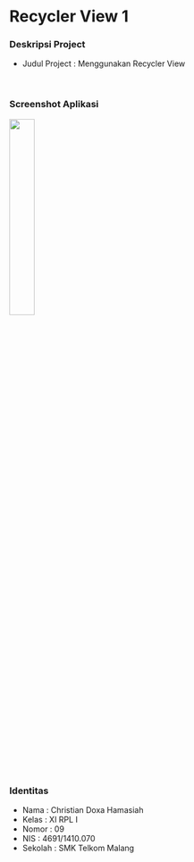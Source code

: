 # Recycler View 1
### Deskripsi Project
- Judul Project : Menggunakan Recycler View
<br>

### Screenshot Aplikasi
<img src="https://github.com/zhergiuz/RecyclerView1/blob/master/1.png" width="30%" height="30%">
<br>

### Identitas
- Nama  : Christian Doxa Hamasiah
- Kelas : XI RPL I
- Nomor : 09
- NIS   : 4691/1410.070
- Sekolah  : SMK Telkom Malang
